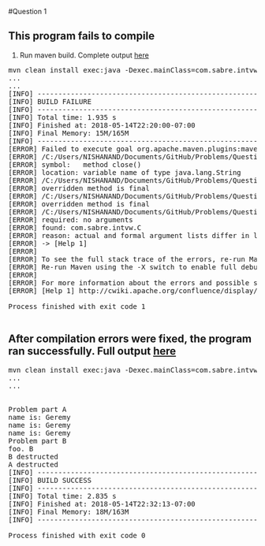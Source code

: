 #Question 1

## This program fails to compile
1. Run maven build. Complete output <a href='outputs/Q1Errors.log'>here</a>
<pre>
mvn clean install exec:java -Dexec.mainClass=com.sabre.intvw.GlobalMembers
...
...
[INFO] ------------------------------------------------------------------------
[INFO] BUILD FAILURE
[INFO] ------------------------------------------------------------------------
[INFO] Total time: 1.935 s
[INFO] Finished at: 2018-05-14T22:20:00-07:00
[INFO] Final Memory: 15M/165M
[INFO] ------------------------------------------------------------------------
[ERROR] Failed to execute goal org.apache.maven.plugins:maven-compiler-plugin:3.1:compile (default-compile) on project ProbJava: Compilation failure: Compilation failure:
[ERROR] /C:/Users/NISHANAND/Documents/GitHub/Problems/Question1/src/main/java/com/sabre/intvw/C.java:[19,45] cannot find symbol
[ERROR] symbol:   method close()
[ERROR] location: variable name of type java.lang.String
[ERROR] /C:/Users/NISHANAND/Documents/GitHub/Problems/Question1/src/main/java/com/sabre/intvw/B.java:[28,27] foo() in com.sabre.intvw.B cannot override foo() in com.sabre.intvw.A
[ERROR] overridden method is final
[ERROR] /C:/Users/NISHANAND/Documents/GitHub/Problems/Question1/src/main/java/com/sabre/intvw/B.java:[34,27] close() in com.sabre.intvw.B cannot override close() in com.sabre.intvw.A
[ERROR] overridden method is final
[ERROR] /C:/Users/NISHANAND/Documents/GitHub/Problems/Question1/src/main/java/com/sabre/intvw/GlobalMembers.java:[33,28] constructor C in class com.sabre.intvw.C cannot be applied to given types;
[ERROR] required: no arguments
[ERROR] found: com.sabre.intvw.C
[ERROR] reason: actual and formal argument lists differ in length
[ERROR] -> [Help 1]
[ERROR]
[ERROR] To see the full stack trace of the errors, re-run Maven with the -e switch.
[ERROR] Re-run Maven using the -X switch to enable full debug logging.
[ERROR]
[ERROR] For more information about the errors and possible solutions, please read the following articles:
[ERROR] [Help 1] http://cwiki.apache.org/confluence/display/MAVEN/MojoFailureException

Process finished with exit code 1

</pre>

## After compilation errors were fixed, the program ran successfully. Full output <a href='outputs/Q1Success.log'>here</a>
<pre>
mvn clean install exec:java -Dexec.mainClass=com.sabre.intvw.GlobalMembers
...
...


Problem part A
name is: Geremy
name is: Geremy
name is: Geremy
Problem part B
foo. B
B destructed
A destructed
[INFO] ------------------------------------------------------------------------
[INFO] BUILD SUCCESS
[INFO] ------------------------------------------------------------------------
[INFO] Total time: 2.835 s
[INFO] Finished at: 2018-05-14T22:32:13-07:00
[INFO] Final Memory: 18M/163M
[INFO] ------------------------------------------------------------------------

Process finished with exit code 0

</pre>